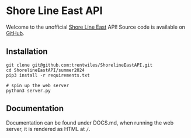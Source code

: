 # Shore Line East API

Welcome to the unofficial [Shore Line East](https://shorelineeast.com) API! Source code is available on [GitHub](https://github.com/trentwiles/ShorelineEastAPI).

## Installation

```
git clone git@github.com:trentwiles/ShorelineEastAPI.git
cd ShorelineEastAPI/summer2024
pip3 install -r requirements.txt

# spin up the web server
python3 server.py
```

## Documentation
Documentation can be found under DOCS.md, when running the web server, it is rendered as HTML at `/`.